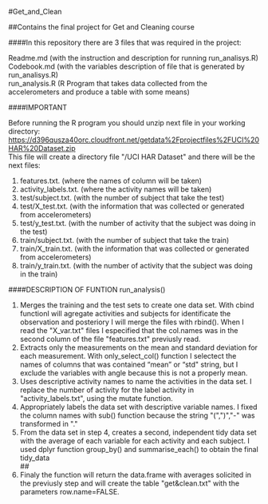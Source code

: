 #Get_and_Clean

##Contains the final project for Get and Cleaning course

####In this repository there are 3 files that was required in the project:

Readme.md           (with the instruction and description for running run_analisys.R)<br> 
Codebook.md         (with the variables description of file that is generated by run_analisys.R)<br> 
run_analysis.R      (R Program that takes data collected from the accelerometers and produce a table with some means)<br> 

####IMPORTANT

Before running the R program you should unzip next file in your working directory:<br>
https://d396qusza40orc.cloudfront.net/getdata%2Fprojectfiles%2FUCI%20HAR%20Dataset.zip<br>
This file will create a directory file "/UCI HAR Dataset" and there will be the next files:<br>
<ol>
<li>features.txt. (where the names of column will be taken)</li> 
<li>activity_labels.txt. (where the activity names will be taken)</li>
<li>test/subject.txt. (with the number of subject that take the test)</li>
<li>test/X_test.txt. (with the information that was collected or generated from accelerometers)</li>
<li>test/y_test.txt. (with the number of activity that the subject was doing in the test)</li>
<li>train/subject.txt. (with the number of subject that take the train)</li>
<li>train/X_train.txt. (with the information that was collected or generated from accelerometers)</li>
<li>train/y_train.txt. (with the number of activity that the subject was doing in the train)</li>
</ol>
####DESCRIPTION OF FUNTION run_analysis()
<ol>
<li>Merges the training and the test sets to create one data set. With cbind functionI will agregate activities and subjects for identificate the observation and posteriory I will merge the files with rbind(). When I read the "X_var.txt" files I especified that the col.names was in the second column of the file "features.txt" previusly read. </li>
<li>Extracts only the measurements on the mean and standard deviation for each measurement. With only_select_col() function I selectect the names of columns that was contained “mean” or “std" string, but I exclude the variables with angle because this is not a properly mean.</li>
<li>Uses descriptive activity names to name the activities in the data set. I replace the number of activity for the label activity in "activity_labels.txt", using the mutate function.</li>
<li>Appropriately labels the data set with descriptive variable names. I fixed the column names with sub() function because the string "(",")","-" was transformed in "."</li>
<li>From the data set in step 4, creates a second, independent tidy data set with the average of each variable for each activity and each subject. I used dplyr function group_by() and summarise_each() to obtain the final tidy_data</li>
##<li>Finaly the function will return the data.frame with averages solicited in the previusly step and will create the table "get&clean.txt" with the parameters row.name=FALSE. </li>
</ol>


